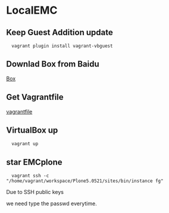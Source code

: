 # LocalEMC

## Keep Guest Addition update
      vagrant plugin install vagrant-vbguest
      
## Downlad Box from Baidu

[Box](https://pan.baidu.com/s/1slIPxfR)
      
## Get Vagrantfile

[vagrantfile](https://github.com/yanghaa/LocalEMC/releases/download/v1.1/Vagrantfile)
      
## VirtualBox up
      vagrant up
## star EMCplone
      vagrant ssh -c "/home/vagrant/workspace/Plone5.0521/sites/bin/instance fg"
Due to SSH public keys

we need type the passwd everytime.
